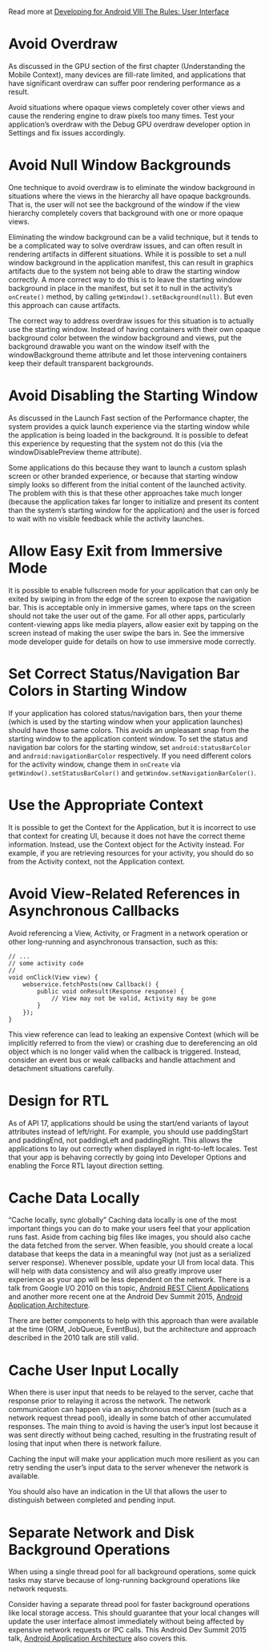 Read more at [Developing for Android VIII
The Rules: User Interface](https://medium.com/google-developers/developing-for-android-viii-e91ced595fac#.w77l8wmce)

# Avoid Overdraw
As discussed in the GPU section of the first chapter (Understanding the Mobile Context), many devices are fill-rate limited, and applications that have significant overdraw can suffer poor rendering performance as a result. 

Avoid situations where opaque views completely cover other views and cause the rendering engine to draw pixels too many times. Test your application’s overdraw with the Debug GPU overdraw developer option in Settings and fix issues accordingly.

# Avoid Null Window Backgrounds
One technique to avoid overdraw is to eliminate the window background in situations where the views in the hierarchy all have opaque backgrounds. That is, the user will not see the background of the window if the view hierarchy completely covers that background with one or more opaque views.

Eliminating the window background can be a valid technique, but it tends to be a complicated way to solve overdraw issues, and can often result in rendering artifacts in different situations. While it is possible to set a null window background in the application manifest, this can result in graphics artifacts due to the system not being able to draw the starting window correctly. A more correct way to do this is to leave the starting window background in place in the manifest, but set it to null in the activity’s `onCreate()` method, by calling `getWindow().setBackground(null)`. But even this approach can cause artifacts. 

The correct way to address overdraw issues for this situation is to actually use the starting window. Instead of having containers with their own opaque background color between the window background and views, put the background drawable you want on the window itself with the windowBackground theme attribute and let those intervening containers keep their default transparent backgrounds.

# Avoid Disabling the Starting Window
As discussed in the Launch Fast section of the Performance chapter, the system provides a quick launch experience via the starting window while the application is being loaded in the background. It is possible to defeat this experience by requesting that the system not do this (via the windowDisablePreview theme attribute). 

Some applications do this because they want to launch a custom splash screen or other branded experience, or because that starting window simply looks so different from the initial content of the launched activity. The problem with this is that these other approaches take much longer (because the application takes far longer to initialize and present its content than the system’s starting window for the application) and the user is forced to wait with no visible feedback while the activity launches.

# Allow Easy Exit from Immersive Mode
It is possible to enable fullscreen mode for your application that can only be exited by swiping in from the edge of the screen to expose the navigation bar. This is acceptable only in immersive games, where taps on the screen should not take the user out of the game. For all other apps, particularly content-viewing apps like media players, allow easier exit by tapping on the screen instead of making the user swipe the bars in. See the immersive mode developer guide for details on how to use immersive mode correctly.

# Set Correct Status/Navigation Bar Colors in Starting Window
If your application has colored status/navigation bars, then your theme (which is used by the starting window when your application launches) should have those same colors. This avoids an unpleasant snap from the starting window to the application content window. To set the status and navigation bar colors for the starting window, set `android:statusBarColor` and `android:navigationBarColor` respectively. If you need different colors for the activity window, change them in `onCreate` via `getWindow().setStatusBarColor()` and `getWindow.setNavigationBarColor()`.

# Use the Appropriate Context
It is possible to get the Context for the Application, but it is incorrect to use that context for creating UI, because it does not have the correct theme information. Instead, use the Context object for the Activity instead. For example, if you are retrieving resources for your activity, you should do so from the Activity context, not the Application context.

# Avoid View-Related References in Asynchronous Callbacks
Avoid referencing a View, Activity, or Fragment in a network operation or other long-running and asynchronous transaction, such as this:
  
    // ...
    // some activity code
    // 
    void onClick(View view) {
        webservice.fetchPosts(new Callback() {
            public void onResult(Response response) {
                // View may not be valid, Activity may be gone
            }
        });
    }
This view reference can lead to leaking an expensive Context (which will be implicitly referred to from the view) or crashing due to dereferencing an old object which is no longer valid when the callback is triggered. Instead, consider an event bus or weak callbacks and handle attachment and detachment situations carefully.

# Design for RTL
As of API 17, applications should be using the start/end variants of layout attributes instead of left/right. For example, you should use paddingStart and paddingEnd, not paddingLeft and paddingRight. This allows the applications to lay out correctly when displayed in right-to-left locales.
Test that your app is behaving correctly by going into Developer Options and enabling the Force RTL layout direction setting.

# Cache Data Locally
“Cache locally, sync globally”
Caching data locally is one of the most important things you can do to make your users feel that your application runs fast. Aside from caching big files like images, you should also cache the data fetched from the server. When feasible, you should create a local database that keeps the data in a meaningful way (not just as a serialized server response).
Whenever possible, update your UI from local data. This will help with data consistency and will also greatly improve user experience as your app will be less dependent on the network.
There is a talk from Google I/O 2010 on this topic, [Android REST Client Applications](https://www.youtube.com/watch?v=xHXn3Kg2IQE) and another more recent one at the Android Dev Summit 2015, [Android Application Architecture](https://www.youtube.com/watch?v=BlkJzgjzL0c&index=76&list=WL). 

There are better components to help with this approach than were available at the time (ORM, JobQueue, EventBus), but the architecture and approach described in the 2010 talk are still valid.

# Cache User Input Locally
When there is user input that needs to be relayed to the server, cache that response prior to relaying it across the network. The network communication can happen via an asynchronous mechanism (such as a network request thread pool), ideally in some batch of other accumulated responses. The main thing to avoid is having the user’s input lost because it was sent directly without being cached, resulting in the frustrating result of losing that input when there is network failure. 

Caching the input will make your application much more resilient as you can retry sending the user’s input data to the server whenever the network is available.

You should also have an indication in the UI that allows the user to distinguish between completed and pending input.

# Separate Network and Disk Background Operations
When using a single thread pool for all background operations, some quick tasks may starve because of long-running background operations like network requests. 

Consider having a separate thread pool for faster background operations like local storage access. This should guarantee that your local changes will update the user interface almost immediately without being affected by expensive network requests or IPC calls. This Android Dev Summit 2015 talk, [Android Application Architecture](https://www.youtube.com/watch?v=BlkJzgjzL0c&index=76&list=WL) also covers this. 